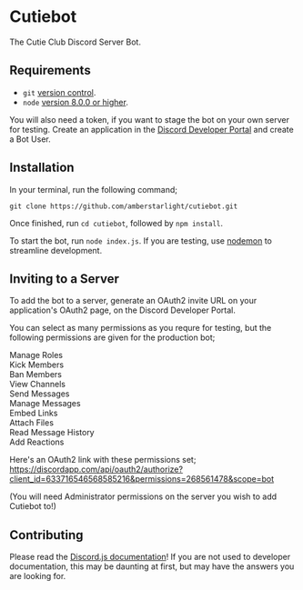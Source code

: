 # Cutiebot
The Cutie Club Discord Server Bot.

## Requirements
- `git` [version control](https://git-scm.com/).
- `node` [version 8.0.0 or higher](https://nodejs.org).

You will also need a token, if you want to stage the bot on your own server for testing. Create an application in the [Discord Developer Portal](https://discordapp.com/developers) and create a Bot User.

## Installation
In your terminal, run the following command;
```
git clone https://github.com/amberstarlight/cutiebot.git
```

Once finished, run `cd cutiebot`, followed by `npm install`.

To start the bot, run `node index.js`. If you are testing, use [nodemon](https://nodemon.io/) to streamline development.

## Inviting to a Server
To add the bot to a server, generate an OAuth2 invite URL on your application's OAuth2 page, on the Discord Developer Portal.

You can select as many permissions as you requre for testing, but the following permissions are given for the production bot;

Manage Roles  
Kick Members  
Ban Members  
View Channels  
Send Messages  
Manage Messages  
Embed Links  
Attach Files  
Read Message History  
Add Reactions  

Here's an OAuth2 link with these permissions set; https://discordapp.com/api/oauth2/authorize?client_id=633716546568585216&permissions=268561478&scope=bot

(You will need Administrator permissions on the server you wish to add Cutiebot to!)

## Contributing
Please read the [Discord.js documentation](https://discord.js.org)! If you are not used to developer documentation, this may be daunting at first, but may have the answers you are looking for.
